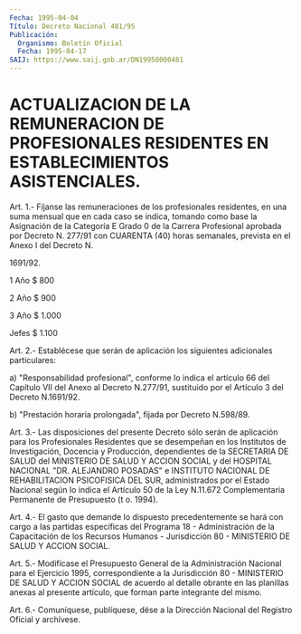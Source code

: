 ```yaml
---
Fecha: 1995-04-04
Título: Decreto Nacional 481/95
Publicación:
  Organismo: Boletín Oficial
  Fecha: 1995-04-17
SAIJ: https://www.saij.gob.ar/DN19950000481
---
```

# ACTUALIZACION DE LA REMUNERACION DE PROFESIONALES RESIDENTES EN ESTABLECIMIENTOS ASISTENCIALES.

<a id="1"></a>
Art.  1.-  Fíjanse  las  remuneraciones  de  los profesionales residentes,  en  una  suma  mensual  que  en  cada caso se  indica, tomando como base la Asignación de la Categoría  E  Grado  0  de la Carrera Profesional aprobada  por  Decreto N. 277/91 con CUARENTA (40)  horas  semanales,  prevista  en  el Anexo I del  Decreto   N.

1691/92.

1 Año $ 800

2 Año $ 900

3 Año $ 1.000

Jefes $ 1.100

<a id="2"></a>
Art.  2.-  Establécese  que serán de aplicación los siguientes adicionales particulares:

a) "Responsabilidad profesional",  conforme  lo indica el artículo 66 del Capítulo VII del Anexo al Decreto N.277/91,  sustituido  por el Artículo 3 del Decreto N.1691/92.

b)  "Prestación  horaria prolongada", fijada por Decreto N.598/89.

<a id="3"></a>
Art.  3.- Las disposiciones del presente Decreto sólo serán de aplicación para  los  Profesionales Residentes que se desempeñan en los Institutos de Investigación, Docencia y Producción, dependientes de la SECRETARIA  DE  SALUD  del MINISTERIO DE SALUD Y ACCION  SOCIAL y del HOSPITAL NACIONAL "DR.  ALEJANDRO  POSADAS"  e INSTITUTO    NACIONAL    DE  REHABILITACION  PSICOFISICA  DEL  SUR, administrados por el Estado  Nacional  según  lo indica el Artículo 50 de la Ley N.11.672 Complementaria Permanente  de  Presupuesto (t o. 1994).

<a id="4"></a>
Art.  4.- El gasto que demande lo dispuesto precedentemente se hará con cargo  a  las  partidas  específicas  del  Programa  18  - Administración  de  la  Capacitación  de  los  Recursos  Humanos  - Jurisdicción 80 - MINISTERIO DE SALUD Y ACCION SOCIAL.

<a id="5"></a>
Art. 5.- Modifícase el Presupuesto General de la Administración Nacional  para el Ejercicio 1995, correspondiente a la Jurisdicción 80 - MINISTERIO  DE  SALUD  Y  ACCION  SOCIAL de acuerdo al detalle obrante en las planillas anexas al presente  artículo,  que  forman parte integrante del mismo.

<a id="6"></a>
Art. 6.- Comuníquese, publíquese, dése a la Dirección Nacional del Registro Oficial y archívese.
